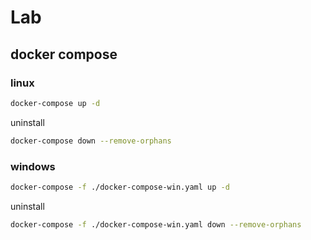 # Lab

## docker compose

### linux

``` sh
docker-compose up -d
```

uninstall

``` sh
docker-compose down --remove-orphans
```

### windows

``` sh
docker-compose -f ./docker-compose-win.yaml up -d 
```

uninstall

``` sh
docker-compose -f ./docker-compose-win.yaml down --remove-orphans
```
